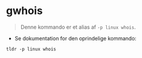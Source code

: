 # gwhois

> Denne kommando er et alias af `-p linux whois`.

- Se dokumentation for den oprindelige kommando:

`tldr -p linux whois`
